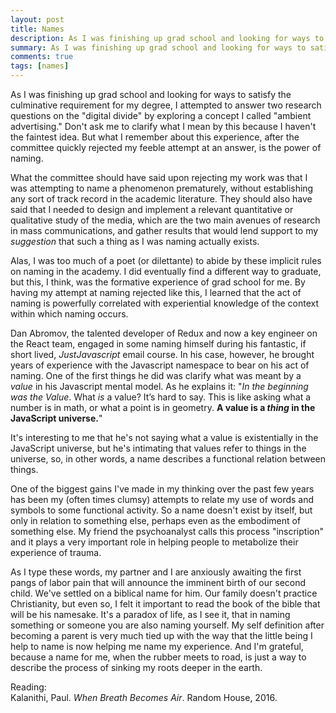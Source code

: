 ```yaml
---
layout: post
title: Names
description: As I was finishing up grad school and looking for ways to satisfy the culminative requirement for my degree, I attempted to answer two research questions on the "digital divide" by exploring a concept I called "ambient advertising." Don't ask me to clarify what I mean by this because I haven't the faintest idea. But what I remember about this experience, after the committee quickly rejected my feeble attempt at an answer, is the power of naming.
summary: As I was finishing up grad school and looking for ways to satisfy the culminative requirement for my degree, I attempted to answer two research questions on the "digital divide" by exploring a concept I called "ambient advertising." Don't ask me to clarify what I mean by this because I haven't the faintest idea. But what I remember about this experience, after the committee quickly rejected my feeble attempt at an answer, is the power of naming.
comments: true
tags: [names]
---
```


As I was finishing up grad school and looking for ways to satisfy the culminative requirement for my degree, I attempted to answer two research questions on the "digital divide" by exploring a concept I called "ambient advertising." Don't ask me to clarify what I mean by this because I haven't the faintest idea. But what I remember about this experience, after the committee quickly rejected my feeble attempt at an answer, is the power of naming.

What the committee should have said upon rejecting my work was that I was attempting to name a phenomenon prematurely, without establishing any sort of track record in the academic literature. They should also have said that I needed to design and implement a relevant quantitative or qualitative study of the media, which are the two main avenues of research in mass communications, and gather results that would lend support to my _suggestion_ that such a thing as I was naming actually exists.

Alas, I was too much of a poet (or dilettante) to abide by these implicit rules on naming in the academy. I did eventually find a different way to graduate, but this, I think, was the formative experience of grad school for me. By having my attempt at naming rejected like this, I learned that the act of naming is powerfully correlated with experiential knowledge of the context within which naming occurs.

Dan Abromov, the talented developer of Redux and now a key engineer on the React team, engaged in some naming himself during his fantastic, if short lived, _JustJavascript_ email course. In his case, however, he brought years of experience with the Javascript namespace to bear on his act of naming. One of the first things he did was clarify what was meant by a _value_ in his Javascript mental model. As he explains it: "_In the beginning was the Value_. What _is_ a value? It’s hard to say. This is like asking what a number is in math, or what a point is in geometry. **A value is a _thing_ in the JavaScript universe.**"

It's interesting to me that he's not saying what a value is existentially in the JavaScript universe, but he's intimating that values refer to things in the universe, so, in other words, a name describes a functional relation between things.

One of the biggest gains I've made in my thinking over the past few years has been my (often times clumsy) attempts to relate my use of words and symbols to some functional activity. So a name doesn't exist by itself, but only in relation to something else, perhaps even as the embodiment of something else. My friend the psychoanalyst calls this process "inscription" and it plays a very important role in helping people to metabolize their experience of trauma.

As I type these words, my partner and I are anxiously awaiting the first pangs of labor pain that will announce the imminent birth of our second child. We've settled on a biblical name for him. Our family doesn't practice Christianity, but even so, I felt it important to read the book of the bible that will be his namesake. It's a paradox of life, as I see it, that in naming something or someone you are also naming yourself. My self definition after becoming a parent is very much tied up with the way that the little being I help to name is now helping me name my experience. And I'm grateful, because a name for me, when the rubber meets to road, is just a way to describe the process of sinking my roots deeper in the earth.

Reading:\
Kalanithi, Paul. _When Breath Becomes Air_. Random House, 2016.
